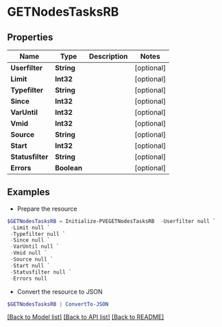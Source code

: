 # GETNodesTasksRB
## Properties

Name | Type | Description | Notes
------------ | ------------- | ------------- | -------------
**Userfilter** | **String** |  | [optional] 
**Limit** | **Int32** |  | [optional] 
**Typefilter** | **String** |  | [optional] 
**Since** | **Int32** |  | [optional] 
**VarUntil** | **Int32** |  | [optional] 
**Vmid** | **Int32** |  | [optional] 
**Source** | **String** |  | [optional] 
**Start** | **Int32** |  | [optional] 
**Statusfilter** | **String** |  | [optional] 
**Errors** | **Boolean** |  | [optional] 

## Examples

- Prepare the resource
```powershell
$GETNodesTasksRB = Initialize-PVEGETNodesTasksRB  -Userfilter null `
 -Limit null `
 -Typefilter null `
 -Since null `
 -VarUntil null `
 -Vmid null `
 -Source null `
 -Start null `
 -Statusfilter null `
 -Errors null
```

- Convert the resource to JSON
```powershell
$GETNodesTasksRB | ConvertTo-JSON
```

[[Back to Model list]](../README.md#documentation-for-models) [[Back to API list]](../README.md#documentation-for-api-endpoints) [[Back to README]](../README.md)

